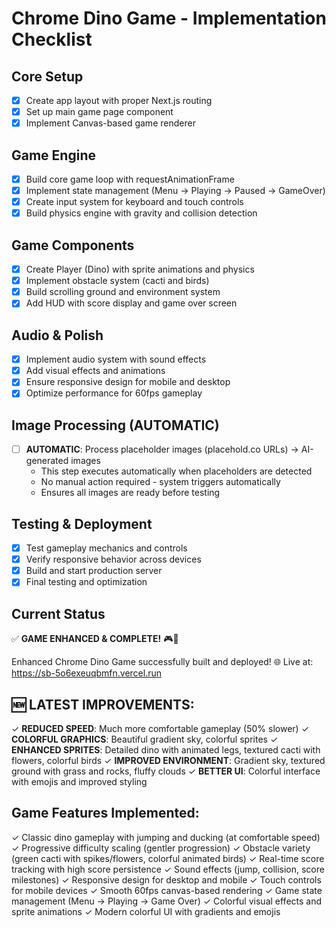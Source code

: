 # Chrome Dino Game - Implementation Checklist

## Core Setup
- [x] Create app layout with proper Next.js routing
- [x] Set up main game page component
- [x] Implement Canvas-based game renderer

## Game Engine
- [x] Build core game loop with requestAnimationFrame
- [x] Implement state management (Menu → Playing → Paused → GameOver)
- [x] Create input system for keyboard and touch controls
- [x] Build physics engine with gravity and collision detection

## Game Components
- [x] Create Player (Dino) with sprite animations and physics
- [x] Implement obstacle system (cacti and birds)
- [x] Build scrolling ground and environment system
- [x] Add HUD with score display and game over screen

## Audio & Polish
- [x] Implement audio system with sound effects
- [x] Add visual effects and animations
- [x] Ensure responsive design for mobile and desktop
- [x] Optimize performance for 60fps gameplay

## Image Processing (AUTOMATIC)
- [ ] **AUTOMATIC**: Process placeholder images (placehold.co URLs) → AI-generated images
  - This step executes automatically when placeholders are detected
  - No manual action required - system triggers automatically
  - Ensures all images are ready before testing

## Testing & Deployment
- [x] Test gameplay mechanics and controls
- [x] Verify responsive behavior across devices
- [x] Build and start production server
- [x] Final testing and optimization

## Current Status
✅ **GAME ENHANCED & COMPLETE!** 🎮🌈

Enhanced Chrome Dino Game successfully built and deployed!
🌐 Live at: https://sb-5o6exeuqbmfn.vercel.run

## 🆕 LATEST IMPROVEMENTS:
✓ **REDUCED SPEED**: Much more comfortable gameplay (50% slower)
✓ **COLORFUL GRAPHICS**: Beautiful gradient sky, colorful sprites
✓ **ENHANCED SPRITES**: Detailed dino with animated legs, textured cacti with flowers, colorful birds
✓ **IMPROVED ENVIRONMENT**: Gradient sky, textured ground with grass and rocks, fluffy clouds
✓ **BETTER UI**: Colorful interface with emojis and improved styling

## Game Features Implemented:
✓ Classic dino gameplay with jumping and ducking (at comfortable speed)
✓ Progressive difficulty scaling (gentler progression)
✓ Obstacle variety (green cacti with spikes/flowers, colorful animated birds)
✓ Real-time score tracking with high score persistence
✓ Sound effects (jump, collision, score milestones)
✓ Responsive design for desktop and mobile
✓ Touch controls for mobile devices
✓ Smooth 60fps canvas-based rendering
✓ Game state management (Menu → Playing → Game Over)
✓ Colorful visual effects and sprite animations
✓ Modern colorful UI with gradients and emojis